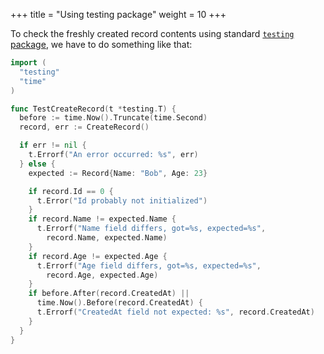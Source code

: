 +++
title = "Using testing package"
weight = 10
+++

To check the freshly created record contents using standard
[`testing` package](https://golang.org/pkg/testing/), we have to do
something like that:

```go
import (
  "testing"
  "time"
)

func TestCreateRecord(t *testing.T) {
  before := time.Now().Truncate(time.Second)
  record, err := CreateRecord()

  if err != nil {
    t.Errorf("An error occurred: %s", err)
  } else {
    expected := Record{Name: "Bob", Age: 23}

    if record.Id == 0 {
      t.Error("Id probably not initialized")
    }
    if record.Name != expected.Name {
      t.Errorf("Name field differs, got=%s, expected=%s",
        record.Name, expected.Name)
    }
    if record.Age != expected.Age {
      t.Errorf("Age field differs, got=%s, expected=%s",
        record.Age, expected.Age)
    }
    if before.After(record.CreatedAt) ||
      time.Now().Before(record.CreatedAt) {
      t.Errorf("CreatedAt field not expected: %s", record.CreatedAt)
    }
  }
}
```
